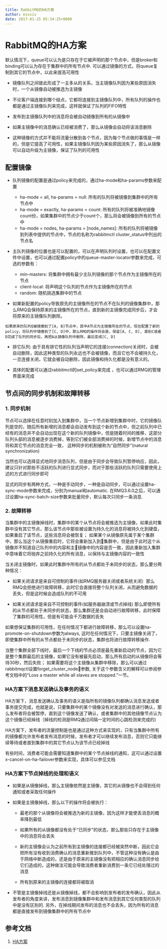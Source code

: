 ```yaml
---
title: RabbitMQ的HA方案
author: essviv
date: 2017-01-25 05:34:25+0800
---
```


# RabbitMQ的HA方案
默认情况下，queue可以认为是只存在于它被声明的那个节点中，但是broker和binding可以认为存在于集群中的所有节点中. 可以通过镜像的方式，将queue复制到其它的节点中，以此来提高可用性
* 镜像队列之间彼此形成了一主多从的关系，当主镜像队列因为某些原因消失时，一个从镜像自动被推选为主镜像
	
* 不论客户端连接到哪个结点，它都将连接到主镜像队列中，所有队列的操作也都是通过主镜像队列来完成，这样就保证了队列的FIFO特性
	
* 发布到主镜像队列中的消息将会被自动镜像到所有的从镜像中

* 如果主镜像中的消息确认已经被消费了，那么从镜像会自动将该消息删除

* 这种镜像的方式并不能将流量分散到各个节点，因为每个节点做的事情是一样的，但是它提高了可用性，如果主镜像队列因为某些原因消失了，那么从镜像可以自动升级为主镜像，保证了队列的可用性

## 配置镜像
* 队列镜像的配置是通过policy来完成的，通过ha-mode和ha-params参数来配置
	* ha-mode = all, ha-params = null: 所有的队列将被镜像到集群中的所有节点中
	* ha-mode = exactly, ha-params = count: 所有的队列将被准确地镜像count份，如果集群中的节点少于count个，那么将会被镜像到所有的节点中
	* ha-mode = nodes, ha-params = [node_names]: 所有的队列将被镜像到列表中提供的节点中，节点的名称为rabbitmctl cluster_status中列出的节点名

* 主队列镜像的位置也是可以配置的，可以在声明队列时设置，也可以在配置文件中设置，也可以通过配置policy中的queue-master-locator参数来完成，可选的参数有：
	* min-masters: 将集群中拥有最少主队列镜像的那个节点作为主镜像所在的节点
	* client-local: 将声明这个队列的节点作为主镜像所在的节点
	* random: 随机挑选集群中的节点

* 如果新配置的policy导致原先的主镜像所在的节点不在队列的镜像集群中，那么RMQ会保持原来的主镜像所在的节点，直到新的主镜像完成同步后，才会将原来的主镜像队列删除。
````
如果原来的队列Q被镜像到了[A, B]节点中，其中A节点为主镜像所在的节点，现在配置了新的policy，将队列中镜像到了[C, D]中，那么RMQ的操作将会是，保留[A, C, D], 直到C或者D完成了队列的同步后，再把A从镜像队列中删除，最后变成[C, D]
````

* 排它队列: 由于具有排它性的队列当声明它的连接(connection)关闭时，会被自动删除，因此这种类型的队列永远也不会被镜像，而且它也不会被持久化，一旦连接关闭，它就会被自动删除，因此镜像和持久化都是没有意义的。

* 具体的配置可以通过rabbitmctl的set_policy来完成 ，也可以通过RMQ的管理界面来完成

## 节点间的同步机制和故障转移

### 1. 同步机制
节点可以选择在任意时刻加入到集群中，当一个节点新增到集群中时，它的镜像队列是空的，随后所有新增的消息都会自动发布到这个新的节点中，但之前队列中已经有的消息并不会自动出现在这个新的队列镜像中，但是随着时间的推移，这部分队列头部的消息被逐步消费掉，等到它们被全部消费掉的时候，新增节点中的消息将和其它节点的消息完全一致， 这种同步的机制被称为“自然同步”(natural synchronization)

当然也可以选择显式地同步消息队列，但是由于同步会导致队列暂停响应，因此，建议只针对那些不活跃的队列进行显式同步，而对于那些活跃的队列只需要使用上述的方式进行同步即可

显式的同步有两种方式，一种是手动同步，一种是自动同步，可以通过设置ha-sync-mode参数来完成，分别为manual和automatic. 在RMQ3.6.0之后，可以通过设置ha-sync-batch-size参数来批量同步，默认每次只同步一条消息. 

### 2. 故障转移
当集群中的主镜像掉线时，集群中的某个从节点将会被推选为主镜像，如果此时集群中没有其它节点，那么该节点中那些被设置为持久化的消息将被持久化到硬盘，如果重启了该节点，这些消息将会被恢复； 如果某个从镜像原先属于某个集群中，那么当这个从镜像重启时，它将会重新加入到集群中，但是由于此时这个从镜像并不知道自己队列中的内容和主镜像中的内容是否一致，因此重新加入集群中意味着它将抛弃之前持久化的所有消息，以保持与主镜像内容的一致性

当关闭主镜像时，如果此时集群中所有的从节点都处于未同步的状态，那么要分两种情况：
* 如果关闭请求是来自可控制的事件(如RMQ服务器关闭或者系统关闭）那么RMQ会拒绝进行故障转移，此时它会直接将整个队列关闭，从而避免数据的丢失，但是这时候会造成队列的不可用

* 如果关闭请求是来自不可控制的事件(如服务器崩溃或节点掉线) 那么即使所有的从节点都处于未同步的状态，那么集群还是会自动进行故障转移，此时保障了集群的可用性，但是有可能会千万数据的丢失

如果想保证集群的可用性，在任何情况下都进行故障转移，那么可以设置ha-promote-on-shutdown参数为always, 这时在任何情况下，只要主镜像关闭了，即使集群中所有的从节点都处于未同步的状态，集群也将进行故障转移操作.

当整个集群全部下线时，最后一个下线的节点必须是最先重新启动的节点，因为它是整个集群最后的主镜像，如果它没有被最先启动，那么所有启动的从镜像将会等待30秒，然后失败； 如果需要将这个主镜像从集群中移除，那么可以通过rabbitmqctl设置forget_cluster_node参数, 关于这个参数含义的解释可以参阅参考文档中的“Loss a master while all slaves are stopped.”一节。

### HA方案下消息发送确认及事务的语义

HA方案下，消息发送确认及事务的语义是指所有的镜像队列都确认消息发送或者事务提交完成，也就是说，只要集群中的某个镜像没有对发送的消息进行确认，那么发布者将会被暂停，直到这个镜像发送了确认，或者集群中的其他镜像节点认为这个镜像已经掉线（掉线的检测是RMQ通过间隔一定时间的心跳检测来完成的)

HA方案下，发布者的流量控制是也是通过这种方式来实现的，只有当集群中所有的镜像都允许发布者发布消息的时候，发布者才可以继续发布消息，否则它只能继续等待或者直到集群中的其它节点认为该节点已经掉线

有些时间，消费者可能会需要知道集群中的某个节点掉线的通知，这可以通过设置x-cancel-on-ha-failover参数来实现，具体可以参见文档 

### HA方案下节点掉线的处理和语义

* 如果是从镜像掉线，那么主镜像依然是主镜像，其它的从镜像也不会得到任何通知或者采取任何操作

* 如果是主镜像掉线，那么以下的操作将会被执行：

	* 最老的那个从镜像将会被推选为新的主镜像，因为这样才能使丢消息的概率降到最低

	* 如果所有的从镜像都没有处于“已同步”的状态，那么那些只存在于主镜像中的消息将会丢失

	* 新的主镜像会认为之前所有到主镜像的连接都已经被突然中断，因此它会把所有没有收到消费确认的消息重新推到队列中，不管这种没有确认是由于网络中断造成的，还是由于原来的主镜像没有把相应的确认消息同步给它们造成的，这种做法可能会导致消费者重新消费到一条它已经处理过的消息

	* 所有到原来的主镜像的连接都将被取消

* 不管是主镜像掉线还是从镜像掉线，都不会影响到发布者的发布确认，因此从发布者的角度来讲，发布消息到镜像集群中和发布消息到其它任何类型的队列中是没有区别的. 另外，在掉线期间发布的消息也不会丢失，因为所有的消息都是直接发布到镜像集群中的所有节点中


## 参考文档
1. [HA方案](https://www.rabbitmq.com/ha.html)